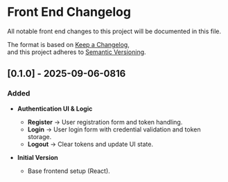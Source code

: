 # Front End Changelog
All notable front end changes to this project will be documented in this file.

The format is based on [Keep a Changelog](https://keepachangelog.com/en/1.1.0/),  
and this project adheres to [Semantic Versioning](https://semver.org/).

## [0.1.0] - 2025-09-06-0816
### Added
- **Authentication UI & Logic**
  - **Register** → User registration form and token handling.
  - **Login** → User login form with credential validation and token storage.
  - **Logout** → Clear tokens and update UI state.

- **Initial Version**
  - Base frontend setup (React).